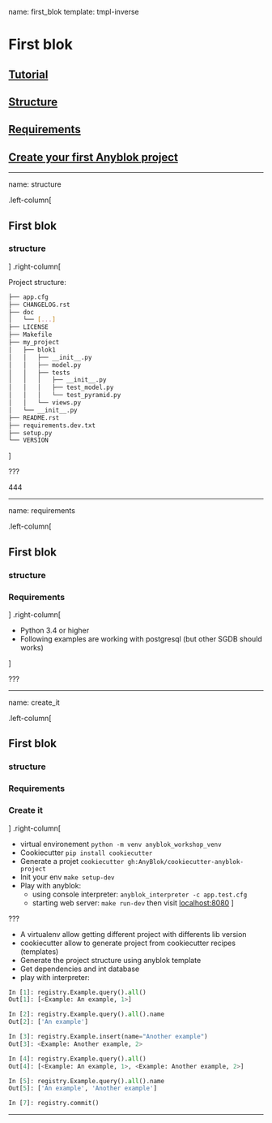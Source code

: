 name: first_blok
template: tmpl-inverse

# First blok

## [Tutorial](#)

## [Structure](#structure)

## [Requirements](#requirements)

## [Create your first Anyblok project](#create_it)


---

name: structure

.left-column[
  ## First blok
  ### structure
]
.right-column[

Project structure:

```bash
├── app.cfg
├── CHANGELOG.rst
├── doc
│   └── [...]
├── LICENSE
├── Makefile
├── my_project
│   ├── blok1
│   │   ├── __init__.py
│   │   ├── model.py
│   │   ├── tests
│   │   │   ├── __init__.py
│   │   │   ├── test_model.py
│   │   │   └── test_pyramid.py
│   │   └── views.py
│   └── __init__.py
├── README.rst
├── requirements.dev.txt
├── setup.py
└── VERSION
```

]

???

444

---

name: requirements

.left-column[
  ## First blok
  ### structure
  ### Requirements
]
.right-column[

* Python 3.4 or higher
* Following examples are working with postgresql (but other SGDB should works)

]

???


---

name: create_it

.left-column[
  ## First blok
  ### structure
  ### Requirements
  ### Create it
]
.right-column[

* virtual environement ``python -m venv anyblok_workshop_venv``
* Cookiecutter ``pip install cookiecutter``
* Generate a projet ``cookiecutter gh:AnyBlok/cookiecutter-anyblok-project``
* Init your env ``make setup-dev``
* Play with anyblok:
    * using console interpreter: ``anyblok_interpreter -c app.test.cfg``
    * starting web server: ``make run-dev`` then visit [localhost:8080](
      http://localhost:8080)
]

???

* A virtualenv allow getting different project with differents lib version
* cookiecutter allow to generate project from cookiecutter recipes (templates)
* Generate the project structure using anyblok template
* Get dependencies and int database
* play with interpreter:

```python
In [1]: registry.Example.query().all()
Out[1]: [<Example: An example, 1>]

In [2]: registry.Example.query().all().name
Out[2]: ['An example']

In [3]: registry.Example.insert(name="Another example")
Out[3]: <Example: Another example, 2>

In [4]: registry.Example.query().all()
Out[4]: [<Example: An example, 1>, <Example: Another example, 2>]

In [5]: registry.Example.query().all().name
Out[5]: ['An example', 'Another example']

In [7]: registry.commit()
```

---
